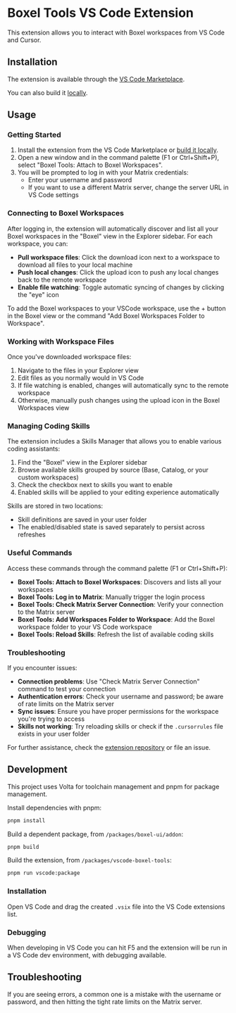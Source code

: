 # Boxel Tools VS Code Extension

This extension allows you to interact with Boxel workspaces from VS Code and Cursor.

## Installation

The extension is available through the [VS Code Marketplace](https://marketplace.visualstudio.com/items?itemName=cardstack.boxel-tools).

You can also build it [locally](#development).

## Usage

### Getting Started

1. Install the extension from the VS Code Marketplace or [build it locally](#development).
2. Open a new window and in the command palette (F1 or Ctrl+Shift+P), select "Boxel Tools: Attach to Boxel Workspaces".
3. You will be prompted to log in with your Matrix credentials:
   - Enter your username and password
   - If you want to use a different Matrix server, change the server URL in VS Code settings

### Connecting to Boxel Workspaces

After logging in, the extension will automatically discover and list all your Boxel workspaces in the "Boxel" view in the Explorer sidebar. For each workspace, you can:

- **Pull workspace files**: Click the download icon next to a workspace to download all files to your local machine
- **Push local changes**: Click the upload icon to push any local changes back to the remote workspace
- **Enable file watching**: Toggle automatic syncing of changes by clicking the "eye" icon

To add the Boxel workspaces to your VSCode workspace, use the + button in the Boxel view or the command "Add Boxel Workspaces Folder to Workspace".

### Working with Workspace Files

Once you've downloaded workspace files:

1. Navigate to the files in your Explorer view
2. Edit files as you normally would in VS Code
3. If file watching is enabled, changes will automatically sync to the remote workspace
4. Otherwise, manually push changes using the upload icon in the Boxel Workspaces view

### Managing Coding Skills

The extension includes a Skills Manager that allows you to enable various coding assistants:

1. Find the "Boxel" view in the Explorer sidebar
2. Browse available skills grouped by source (Base, Catalog, or your custom workspaces)
3. Check the checkbox next to skills you want to enable
4. Enabled skills will be applied to your editing experience automatically

Skills are stored in two locations:
- Skill definitions are saved in your user folder
- The enabled/disabled state is saved separately to persist across refreshes

### Useful Commands

Access these commands through the command palette (F1 or Ctrl+Shift+P):

- **Boxel Tools: Attach to Boxel Workspaces**: Discovers and lists all your workspaces
- **Boxel Tools: Log in to Matrix**: Manually trigger the login process
- **Boxel Tools: Check Matrix Server Connection**: Verify your connection to the Matrix server
- **Boxel Tools: Add Workspaces Folder to Workspace**: Add the Boxel workspace folder to your VS Code workspace
- **Boxel Tools: Reload Skills**: Refresh the list of available coding skills

### Troubleshooting

If you encounter issues:

- **Connection problems**: Use "Check Matrix Server Connection" command to test your connection
- **Authentication errors**: Check your username and password; be aware of rate limits on the Matrix server
- **Sync issues**: Ensure you have proper permissions for the workspace you're trying to access
- **Skills not working**: Try reloading skills or check if the `.cursorrules` file exists in your user folder

For further assistance, check the [extension repository](https://github.com/cardstack/boxel) or file an issue.

## Development

This project uses Volta for toolchain management and pnpm for package management.

Install dependencies with pnpm:

```bash
pnpm install
```

Build a dependent package, from `/packages/boxel-ui/addon`:

```bash
pnpm build
```

Build the extension, from `/packages/vscode-boxel-tools`:

```bash
pnpm run vscode:package
```

### Installation

Open VS Code and drag the created `.vsix` file into the VS Code extensions list.

### Debugging

When developing in VS Code you can hit F5 and the extension will be run in a VS Code dev environment, with debugging available.

## Troubleshooting

If you are seeing errors, a common one is a mistake with the username or password, and then hitting the tight rate limits on the Matrix server.
